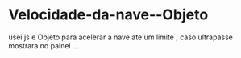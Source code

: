 # Velocidade-da-nave--Objeto
usei js e Objeto para acelerar a nave ate um limite , caso ultrapasse mostrara no painel ...
